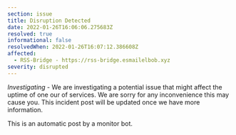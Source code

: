 ```yaml
---
section: issue
title: Disruption Detected
date: 2022-01-26T16:06:06.275683Z
resolved: true
informational: false
resolvedWhen: 2022-01-26T16:07:12.386608Z
affected:
  - RSS-Bridge - https://rss-bridge.esmailelbob.xyz
severity: disrupted
---
```

*Investigating* - We are investigating a potential issue that might affect the uptime of one our of services. We are sorry for any inconvenience this may cause you. This incident post will be updated once we have more information.

This is an automatic post by a monitor bot.
        